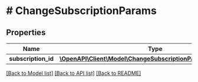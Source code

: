 # # ChangeSubscriptionParams

## Properties

Name | Type | Description | Notes
------------ | ------------- | ------------- | -------------
**subscription_id** | [**\OpenAPI\Client\Model\ChangeSubscriptionParamsSubscriptionId**](ChangeSubscriptionParamsSubscriptionId.md) |  |

[[Back to Model list]](../../README.md#models) [[Back to API list]](../../README.md#endpoints) [[Back to README]](../../README.md)
